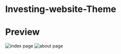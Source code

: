 # Investing-website-Theme

# Preview
![index page](https://ibb.co/prwLqJLk)
![about page](https://ibb.co/q33g9WTv)
